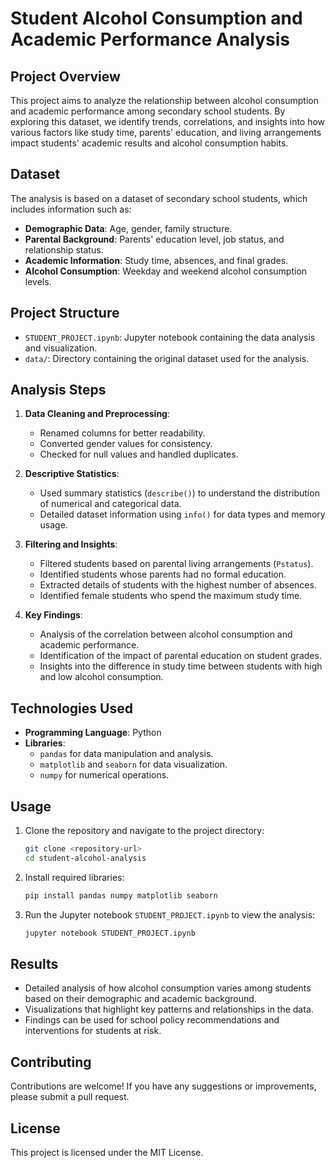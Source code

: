 

# Student Alcohol Consumption and Academic Performance Analysis

## Project Overview
This project aims to analyze the relationship between alcohol consumption and academic performance among secondary school students. By exploring this dataset, we identify trends, correlations, and insights into how various factors like study time, parents' education, and living arrangements impact students' academic results and alcohol consumption habits.

## Dataset
The analysis is based on a dataset of secondary school students, which includes information such as:
- **Demographic Data**: Age, gender, family structure.
- **Parental Background**: Parents' education level, job status, and relationship status.
- **Academic Information**: Study time, absences, and final grades.
- **Alcohol Consumption**: Weekday and weekend alcohol consumption levels.

## Project Structure
- `STUDENT_PROJECT.ipynb`: Jupyter notebook containing the data analysis and visualization.
- `data/`: Directory containing the original dataset used for the analysis.

## Analysis Steps
1. **Data Cleaning and Preprocessing**:
   - Renamed columns for better readability.
   - Converted gender values for consistency.
   - Checked for null values and handled duplicates.
   
2. **Descriptive Statistics**:
   - Used summary statistics (`describe()`) to understand the distribution of numerical and categorical data.
   - Detailed dataset information using `info()` for data types and memory usage.
   
3. **Filtering and Insights**:
   - Filtered students based on parental living arrangements (`Pstatus`).
   - Identified students whose parents had no formal education.
   - Extracted details of students with the highest number of absences.
   - Identified female students who spend the maximum study time.

4. **Key Findings**:
   - Analysis of the correlation between alcohol consumption and academic performance.
   - Identification of the impact of parental education on student grades.
   - Insights into the difference in study time between students with high and low alcohol consumption.

## Technologies Used
- **Programming Language**: Python
- **Libraries**:
   - `pandas` for data manipulation and analysis.
   - `matplotlib` and `seaborn` for data visualization.
   - `numpy` for numerical operations.

## Usage
1. Clone the repository and navigate to the project directory:
   ```bash
   git clone <repository-url>
   cd student-alcohol-analysis
   ```
2. Install required libraries:
   ```bash
   pip install pandas numpy matplotlib seaborn
   ```
3. Run the Jupyter notebook `STUDENT_PROJECT.ipynb` to view the analysis:
   ```bash
   jupyter notebook STUDENT_PROJECT.ipynb
   ```

## Results
- Detailed analysis of how alcohol consumption varies among students based on their demographic and academic background.
- Visualizations that highlight key patterns and relationships in the data.
- Findings can be used for school policy recommendations and interventions for students at risk.

## Contributing
Contributions are welcome! If you have any suggestions or improvements, please submit a pull request.

## License
This project is licensed under the MIT License.

